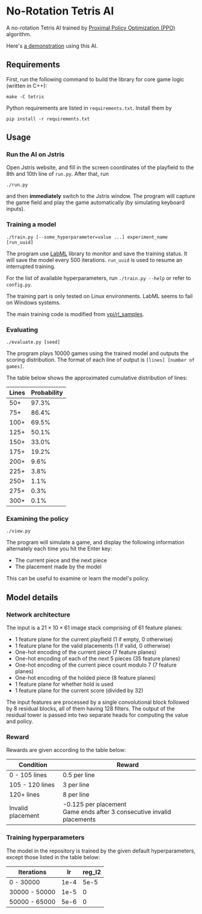 # No-Rotation Tetris AI

A no-rotation Tetris AI trained by [Proximal Policy Optimization (PPO)](https://arxiv.org/pdf/1707.06347.pdf) algorithm.

Here's [a demonstration](https://www.youtube.com/watch?v=jjbwDUGDiPo) using this AI.

## Requirements

First, run the following command to build the library for core game logic (written in C++):
```
make -C tetris
```

Python requirements are listed in `requirements.txt`. Install them by
```
pip install -r requirements.txt
```

## Usage

### Run the AI on Jstris

Open Jstris website, and fill in the screen coordinates of the playfield to the 8th and 10th line of `run.py`. After that, run

```
./run.py
```

and then **immediately** switch to the Jstris window. The program will capture the game field and play the game automatically (by simulating keyboard inputs).

### Training a model

```
./train.py [--some_hyperparameter=value ...] experiment_name [run_uuid]
```
The program use [LabML](https://github.com/lab-ml/labml) library to monitor and save the training status. It will save the model every 500 iterations. `run_uuid` is used to resume an interrupted training.

For the list of available hyperparameters, run `./train.py --help` or refer to `config.py`.

The training part is only tested on Linux environments. LabML seems to fail on Windows systems.

The main training code is modified from [vpj/rl_samples](https://github.com/vpj/rl_samples).

### Evaluating

```
./evaluate.py [seed]
```

The program plays 10000 games using the trained model and outputs the scoring distribution. The format of each line of output is `[lines] [number of games]`.

The table below shows the approximated cumulative distribution of lines:

| Lines | Probability |
| ----- | ----------- |
| 50+   | 97.3%       |
| 75+   | 86.4%       |
| 100+  | 69.5%       |
| 125+  | 50.1%       |
| 150+  | 33.0%       |
| 175+  | 19.2%       |
| 200+  | 9.6%        |
| 225+  | 3.8%        |
| 250+  | 1.1%        |
| 275+  | 0.3%        |
| 300+  | 0.1%        |

### Examining the policy

```
./view.py
```

The program will simulate a game, and display the following information alternately each time you hit the Enter key:

- The current piece and the next piece
- The placement made by the model

This can be useful to examine or learn the model's policy.

## Model details

### Network architecture

The input is a $21 \times 10 \times 61$ image stack comprising of 61 feature planes:
- 1 feature plane for the current playfield (1 if empty, 0 otherwise)
- 1 feature plane for the valid placements (1 if valid, 0 otherwise)
- One-hot encoding of the current piece (7 feature planes)
- One-hot encoding of each of the next 5 pieces (35 feature planes)
- One-hot encoding of the current piece count modulo 7 (7 feature planes)
- One-hot encoding of the holded piece (8 feature planes)
- 1 feature plane for whether hold is used
- 1 feature plane for the current score (divided by 32)

The input features are processed by a single convolutional block followed by 8 residual blocks, all of them having 128 filters. The output of the residual tower is passed into two separate heads for computing the value and policy.

### Reward

Rewards are given according to the table below:

| Condition         | Reward       |
| ----------------- | ------------ |
| 0 - 105 lines     | 0.5 per line |
| 105 - 120 lines   | 3 per line   |
| 120+ lines        | 8 per line   |
| Invalid placement | -0.125 per placement<br>Game ends after 3 consecutive invalid placements |

### Training hyperparameters

The model in the repository is trained by the given default hyperparameters, except those listed in the table below:

| Iterations      | lr   | reg_l2 |
| --------------- | ---- | ------ |
| 0 - 30000       | 1e-4 | 5e-5   |
| 30000 - 50000   | 1e-5 | 0      |
| 50000 - 65000   | 5e-6 | 0      |
